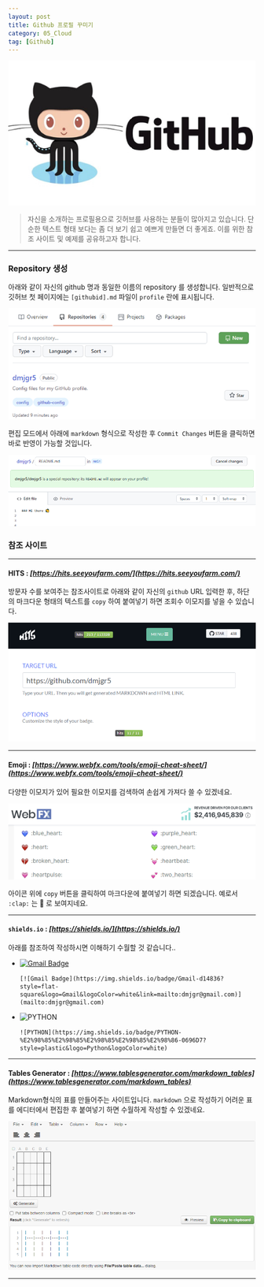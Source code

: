 ```yaml
---
layout: post
title: Github 프로필 꾸미기
category: 05_Cloud
tag: [Github]
---
```




![example](/assets/images/gp0.jpg)

> 자신을 소개하는 프로필용으로 깃허브를 사용하는 분들이 많아지고 있습니다. 단순한 텍스트 형태 보다는 좀 더 보기 쉽고 예쁘게 만들면 더 좋게죠. 이를 위한 참조 사이트 및 예제를 공유하고자 합니다. 

---


### Repository 생성

아래와 같이 자신의 github 명과 동일한 이름의 repository 를 생성합니다. 일반적으로 깃허브 첫 페이지에는 `[githubid].md` 파일이 `profile` 란에 표시됩니다. 


![example](/assets/images/gp1.png)

편집 모드에서 아래에 `markdown` 형식으로 작성한 후 `Commit Changes` 버튼을 클릭하면 바로 반영이 가능할 것입니다. 

![example](/assets/images/gp2.png)


### 참조 사이트

---

#### HITS : *[https://hits.seeyoufarm.com/](https://hits.seeyoufarm.com/)*
방문자 수를 보여주는 참조사이트로 아래와 같이 자신의 `github` URL 입력한 후, 하단의 마크다운 형태의 텍스트를 `copy` 하여 붙여넣기 하면 조회수 이모지를 넣을 수 있습니다. 


![example](/assets/images/gp3.png)

---

#### Emoji : *[https://www.webfx.com/tools/emoji-cheat-sheet/](https://www.webfx.com/tools/emoji-cheat-sheet/)*
 
다양한 이모지가 있어 필요한 이모지를 검색하여 손쉽게 가져다 쓸 수 있겠네요.

![example](/assets/images/gp4.png)

아이콘 위에 `copy` 버튼을 클릭하여 마크다운에 붙여넣기 하면 되겠습니다.
예로서 `:clap:` 는 :clap: 로 보여지네요.

---

#### `shields.io` : *[https://shields.io/](https://shields.io/)*

아래를 참조하여 작성하시면 이해하기 수월할 것 같습니다..

-  [![Gmail Badge](https://img.shields.io/badge/Gmail-d14836?style=flat-square&logo=Gmail&logoColor=white&link=mailto:dmjgr@gmail.com)](mailto:dmjgr@gmail.com)


    ```
    [![Gmail Badge](https://img.shields.io/badge/Gmail-d14836?style=flat-square&logo=Gmail&logoColor=white&link=mailto:dmjgr@gmail.com)](mailto:dmjgr@gmail.com)
    ``` 

-  ![PYTHON](https://img.shields.io/badge/PYTHON-%E2%98%85%E2%98%85%E2%98%85%E2%98%85%E2%98%86-0696D7?style=plastic&logo=Python&logoColor=white) 

    ```    
    ![PYTHON](https://img.shields.io/badge/PYTHON-%E2%98%85%E2%98%85%E2%98%85%E2%98%85%E2%98%86-0696D7?style=plastic&logo=Python&logoColor=white) 
    ``` 

---

#### Tables Generator : *[https://www.tablesgenerator.com/markdown_tables](https://www.tablesgenerator.com/markdown_tables)*

Markdown형식의 표를 만들어주는 사이트입니다. `markdown` 으로 작성하기 어려운 표를 에디터에서 편집한 후 붙여넣기 하면 수월하게 작성할 수 있겠네요.

![example](/assets/images/gp5.png)

 ---
